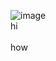 ![image](https://github.com/RavinderSingh-ST/SeleniumJavaDemo/assets/130690446/4b300b4e-75c4-4804-ac0a-a759b5e64551)  
hi<br /><br />
how <br />

